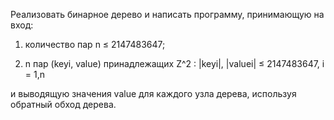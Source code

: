 Реализовать бинарное дерево и написать программу, принимающую на вход:

1. количество пар n ≤ 2147483647;

2. n  пар (keyi, value) принадлежащих Z^2 : |keyi|, |valuei| ≤ 2147483647, i = 1,n    

и выводящую значения value для каждого узла дерева, используя обратный обход дерева.



